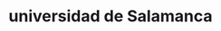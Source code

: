 ---
title: "universidad de Salamanca"
external_link: "https://www.usal.es/presencialidad-segura"
type: "castilla-y-león"
img: "./images/universidades/universidad_de_salamanca.png"
file_title: "Acuerdo Adaptación Enseñanza"
file_link: "https://www.usal.es//files/cg_p19_01_modelo_docencia.</a><i class='fas fa-external-link-alt'></i>"
---